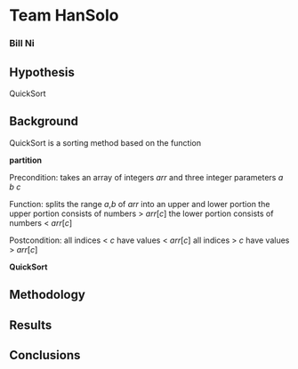 # Team HanSolo
### Bill Ni
 

## Hypothesis
QuickSort 

## Background
QuickSort is a sorting method based on the function
 
**partition**
 
Precondition: takes an array of integers *arr* and three integer parameters *a* *b* *c*
 
Function: splits the range *a*,*b* of *arr* into an upper and lower portion
			the upper portion consists of numbers > *arr*[*c*]
			the lower portion consists of numbers < *arr*[*c*]
 
Postcondition: all indices < *c* have values < *arr*[*c*]
				all indices > *c* have values > *arr*[*c*]
  
**QuickSort**
 
## Methodology
 
## Results
 
## Conclusions